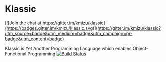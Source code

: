 # Klassic

[![Join the chat at https://gitter.im/kmizu/klassic](https://badges.gitter.im/kmizu/klassic.svg)](https://gitter.im/kmizu/klassic?utm_source=badge&utm_medium=badge&utm_campaign=pr-badge&utm_content=badge)

Klassic is Yet Another Programming Language which enables Object-Functional Programming [![Build Status](https://travis-ci.org/kmizu/klassic.png?branch=master)](https://travis-ci.org/kmizu/klassic)
